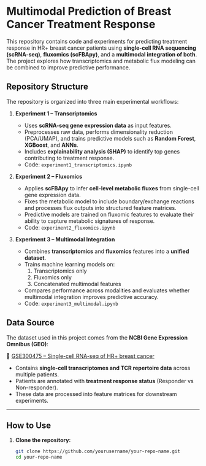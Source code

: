 
# Multimodal Prediction of Breast Cancer Treatment Response  
This repository contains code and experiments for predicting treatment response in HR+ breast cancer patients using **single-cell RNA sequencing (scRNA-seq)**, **fluxomics (scFBApy)**, and a **multimodal integration of both**. The project explores how transcriptomics and metabolic flux modeling can be combined to improve predictive performance.

## Repository Structure
The repository is organized into three main experimental workflows:

1. **Experiment 1 – Transcriptomics**  
   - Uses **scRNA-seq gene expression data** as input features.  
   - Preprocesses raw data, performs dimensionality reduction (PCA/UMAP), and trains predictive models such as **Random Forest**, **XGBoost**, and **ANNs**.  
   - Includes **explainability analysis (SHAP)** to identify top genes contributing to treatment response.  
   - Code: `experiment1_transcriptomics.ipynb`

2. **Experiment 2 – Fluxomics**  
   - Applies **scFBApy** to infer **cell-level metabolic fluxes** from single-cell gene expression data.  
   - Fixes the metabolic model to include boundary/exchange reactions and processes flux outputs into structured feature matrices.  
   - Predictive models are trained on fluxomic features to evaluate their ability to capture metabolic signatures of response.  
   - Code: `experiment2_fluxomics.ipynb`

3. **Experiment 3 – Multimodal Integration**  
   - Combines **transcriptomics** and **fluxomics** features into a **unified dataset**.  
   - Trains machine learning models on:  
     1. Transcriptomics only  
     2. Fluxomics only  
     3. Concatenated multimodal features  
   - Compares performance across modalities and evaluates whether multimodal integration improves predictive accuracy.  
   - Code: `experiment3_multimodal.ipynb`

## Data Source
The dataset used in this project comes from the **NCBI Gene Expression Omnibus (GEO)**:  

🔗 [GSE300475 – Single-cell RNA-seq of HR+ breast cancer](https://www.ncbi.nlm.nih.gov/geo/query/acc.cgi?acc=GSE300475)

- Contains **single-cell transcriptomes and TCR repertoire data** across multiple patients.  
- Patients are annotated with **treatment response status** (Responder vs Non-responder).  
- These data are processed into feature matrices for downstream experiments.

---

## How to Use
1. **Clone the repository:**
   ```bash
   git clone https://github.com/yourusername/your-repo-name.git
   cd your-repo-name
